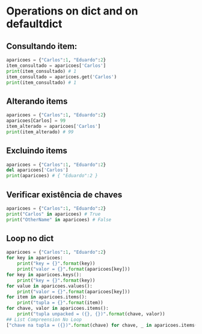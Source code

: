 # Operations on dict and on defaultdict

## Consultando item:
```python
aparicoes = {"Carlos":1, "Eduardo":2}
item_consultado = aparicoes['Carlos']
print(item_consultado) # 1
item_consultado = aparicoes.get('Carlos')
print(item_consultado) # 1
```  

## Alterando items
```python
aparicoes = {"Carlos":1, "Eduardo":2}
aparicoes[Carlos] = 99
item_alterado = aparicoes['Carlos']
print(item_alterado) # 99
```  

## Excluindo items
```python
aparicoes = {"Carlos":1, "Eduardo":2}
del aparicoes['Carlos']
print(aparicoes) # { "Eduardo":2 }
```  

## Verificar existência de chaves
```python
aparicoes = {"Carlos":1, "Eduardo":2}
print("Carlos" in aparicoes) # True
print("OtherName" in aparicoes) # False
```  

## Loop no dict
```python
aparicoes = {"Carlos":1, "Eduardo":2}
for key in aparicoes:
    print("key = {}".format(key))
    print("valor = {}".format(aparicoes[key]))
for key in aparicoes.keys():
    print("key = {}".format(key))
for value in aparicoes.values():
    print("valor = {}".format(aparicoes[key]))
for item in aparicoes.items():
    print("tupla = {}".format(item))
for chave, valor in aparicoes.items():
    print("tupla unpacked = ({}, {})".format(chave, valor))
## List Compreension No Loop
["chave na tupla = ({})".format(chave) for chave, _ in aparicoes.items()]
```  
